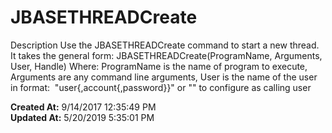 # JBASETHREADCreate

Description Use the JBASETHREADCreate command to start a new thread. It takes the general form: JBASETHREADCreate(ProgramName, Arguments, User, Handle) Where: ProgramName is the name of program to execute, Arguments are any command line arguments, User is the name of the user in format:  "user{,account{,password}}" or "" to configure as calling user  

**Created At:** 9/14/2017 12:35:49 PM  
**Updated At:** 5/20/2019 5:35:01 PM  

